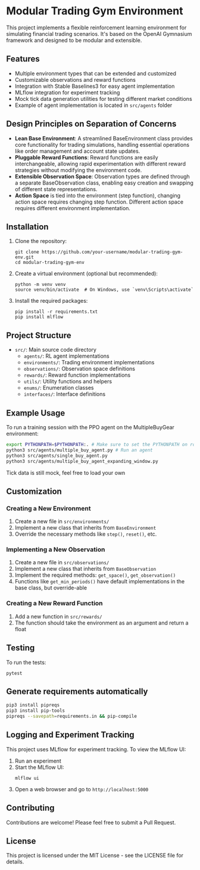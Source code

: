 # Modular Trading Gym Environment

This project implements a flexible reinforcement learning environment for simulating financial trading scenarios. It's based on the OpenAI Gymnasium framework and designed to be modular and extensible.


## Features

- Multiple environment types that can be extended and customized
- Customizable observations and reward functions
- Integration with Stable Baselines3 for easy agent implementation
- MLflow integration for experiment tracking
- Mock tick data generation utilities for testing different market conditions
- Example of agent implementation is located in `src/agents` folder

## Design Principles on Separation of Concerns
- **Lean Base Environment**: A streamlined BaseEnvironment class provides core functionality for trading simulations, handling essential operations like order management and account state updates.
- **Pluggable Reward Functions**: Reward functions are easily interchangeable, allowing rapid experimentation with different reward strategies without modifying the environment code.
- **Extensible Observation Space**: Observation types are defined through a separate BaseObservation class, enabling easy creation and swapping of different state representations.
- **Action Space** is tied into the environment (step function), changing action space requires changing step function. Different action space requires different environment implementation.

## Installation

1. Clone the repository:
   ```
   git clone https://github.com/your-username/modular-trading-gym-env.git
   cd modular-trading-gym-env
   ```

2. Create a virtual environment (optional but recommended):
   ```
   python -m venv venv
   source venv/bin/activate  # On Windows, use `venv\Scripts\activate`
   ```

3. Install the required packages:
   ```
   pip install -r requirements.txt
   pip install mlflow
   ```
   
## Project Structure

- `src/`: Main source code directory
  - `agents/`: RL agent implementations
  - `environments/`: Trading environment implementations
  - `observations/`: Observation space definitions
  - `rewards/`: Reward function implementations
  - `utils/`: Utility functions and helpers
  - `enums/`: Enumeration classes
  - `interfaces/`: Interface definitions

## Example Usage

To run a training session with the PPO agent on the MultipleBuyGear environment:

```sh
export PYTHONPATH=$PYTHONPATH:. # Make sure to set the PYTHONPATH on root
python3 src/agents/multiple_buy_agent.py # Run an agent
python3 src/agents/single_buy_agent.py
python3 src/agents/multiple_buy_agent_expanding_window.py
```

Tick data is still mock, feel free to load your own


## Customization

### Creating a New Environment

1. Create a new file in `src/environments/`
2. Implement a new class that inherits from `BaseEnvironment`
3. Override the necessary methods like `step()`, `reset()`, etc.

### Implementing a New Observation

1. Create a new file in `src/observations/`
2. Implement a new class that inherits from `BaseObservation`
3. Implement the required methods: `get_space()`, `get_observation()`
4. Functions like `get_min_periods()` have default implementations in the base class, but override-able

### Creating a New Reward Function

1. Add a new function in `src/rewards/`
2. The function should take the environment as an argument and return a float

## Testing

To run the tests:

```
pytest
```


## Generate requirements automatically
```bash
pip3 install pipreqs
pip3 install pip-tools
pipreqs --savepath=requirements.in && pip-compile
```

## Logging and Experiment Tracking

This project uses MLflow for experiment tracking. To view the MLflow UI:

1. Run an experiment
2. Start the MLflow UI:
   ```
   mlflow ui
   ```
3. Open a web browser and go to `http://localhost:5000`

## Contributing

Contributions are welcome! Please feel free to submit a Pull Request.

## License

This project is licensed under the MIT License - see the LICENSE file for details.